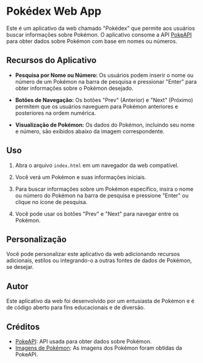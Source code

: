 # Pokédex Web App

Este é um aplicativo da web chamado "Pokédex" que permite aos usuários buscar informações sobre Pokémon. O aplicativo consome a API [PokeAPI](https://pokeapi.co/) para obter dados sobre Pokémon com base em nomes ou números.

## Recursos do Aplicativo

- **Pesquisa por Nome ou Número:** Os usuários podem inserir o nome ou número de um Pokémon na barra de pesquisa e pressionar "Enter" para obter informações sobre o Pokémon desejado.

- **Botões de Navegação:** Os botões "Prev" (Anterior) e "Next" (Próximo) permitem que os usuários naveguem para Pokémon anteriores e posteriores na ordem numérica.

- **Visualização de Pokémon:** Os dados do Pokémon, incluindo seu nome e número, são exibidos abaixo da imagem correspondente.

## Uso

1. Abra o arquivo `index.html` em um navegador da web compatível.

2. Você verá um Pokémon e suas informações iniciais.

3. Para buscar informações sobre um Pokémon específico, insira o nome ou número do Pokémon na barra de pesquisa e pressione "Enter" ou clique no ícone de pesquisa.

4. Você pode usar os botões "Prev" e "Next" para navegar entre os Pokémon.

## Personalização

Você pode personalizar este aplicativo da web adicionando recursos adicionais, estilos ou integrando-o a outras fontes de dados de Pokémon, se desejar.

## Autor

Este aplicativo da web foi desenvolvido por um entusiasta de Pokémon e é de código aberto para fins educacionais e de diversão.

## Créditos

- [PokeAPI](https://pokeapi.co/): API usada para obter dados sobre Pokémon.
- [Imagens de Pokémon](https://pokeapi.co/media/sprites/pokemon/): As imagens dos Pokémon foram obtidas da PokeAPI.
